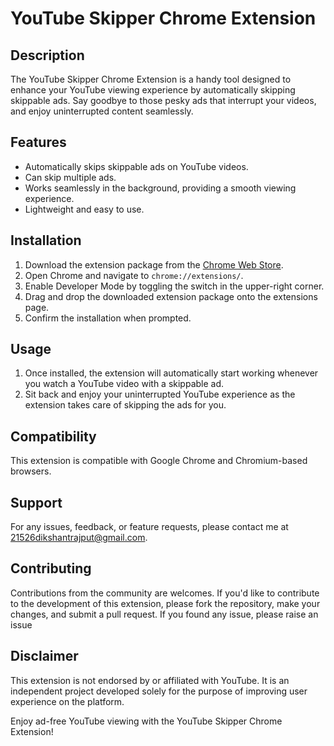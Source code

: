 # YouTube Skipper Chrome Extension

## Description
The YouTube Skipper Chrome Extension is a handy tool designed to enhance your YouTube viewing experience by automatically skipping skippable ads. Say goodbye to those pesky ads that interrupt your videos, and enjoy uninterrupted content seamlessly.

## Features
- Automatically skips skippable ads on YouTube videos.
- Can skip multiple ads.
- Works seamlessly in the background, providing a smooth viewing experience.
- Lightweight and easy to use.

## Installation
1. Download the extension package from the [Chrome Web Store](#).
2. Open Chrome and navigate to `chrome://extensions/`.
3. Enable Developer Mode by toggling the switch in the upper-right corner.
4. Drag and drop the downloaded extension package onto the extensions page.
5. Confirm the installation when prompted.

## Usage
1. Once installed, the extension will automatically start working whenever you watch a YouTube video with a skippable ad.
2. Sit back and enjoy your uninterrupted YouTube experience as the extension takes care of skipping the ads for you.

## Compatibility
This extension is compatible with Google Chrome and Chromium-based browsers.

## Support
For any issues, feedback, or feature requests, please contact me at [21526dikshantrajput@gmail.com](mailto:21526dikshantrajput@gmail.com).

## Contributing
Contributions from the community are welcomes. If you'd like to contribute to the development of this extension, please fork the repository, make your changes, and submit a pull request.
If you found any issue, please raise an issue

## Disclaimer
This extension is not endorsed by or affiliated with YouTube. It is an independent project developed solely for the purpose of improving user experience on the platform.

Enjoy ad-free YouTube viewing with the YouTube Skipper Chrome Extension!
